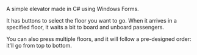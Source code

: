 A simple elevator made in C# using Windows Forms.

It has buttons to select the floor you want to go. When it arrives in a specified floor, it waits a bit to board and unboard passengers.

You can also press multiple floors, and it will follow a pre-designed order: it'll go from top to bottom.
